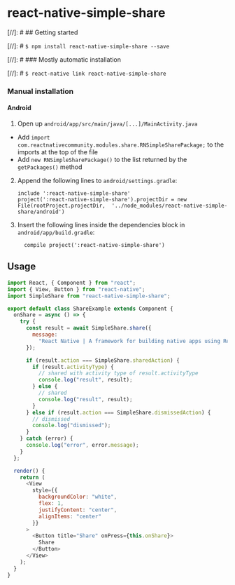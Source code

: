 # react-native-simple-share

[//]: # ## Getting started

[//]: # `$ npm install react-native-simple-share --save`

[//]: # ### Mostly automatic installation

[//]: # `$ react-native link react-native-simple-share`

### Manual installation

#### Android

1. Open up `android/app/src/main/java/[...]/MainActivity.java`

- Add `import com.reactnativecommunity.modules.share.RNSimpleSharePackage;` to the imports at the top of the file
- Add `new RNSimpleSharePackage()` to the list returned by the `getPackages()` method

2. Append the following lines to `android/settings.gradle`:
   ```
   include ':react-native-simple-share'
   project(':react-native-simple-share').projectDir = new File(rootProject.projectDir, 	'../node_modules/react-native-simple-share/android')
   ```
3. Insert the following lines inside the dependencies block in `android/app/build.gradle`:
   ```
     compile project(':react-native-simple-share')
   ```

## Usage

```javascript
import React, { Component } from "react";
import { View, Button } from "react-native";
import SimpleShare from "react-native-simple-share";

export default class ShareExample extends Component {
  onShare = async () => {
    try {
      const result = await SimpleShare.share({
        message:
          "React Native | A framework for building native apps using React"
      });

      if (result.action === SimpleShare.sharedAction) {
        if (result.activityType) {
          // shared with activity type of result.activityType
          console.log("result", result);
        } else {
          // shared
          console.log("result", result);
        }
      } else if (result.action === SimpleShare.dismissedAction) {
        // dismissed
        console.log("dismissed");
      }
    } catch (error) {
      console.log("error", error.message);
    }
  };

  render() {
    return (
      <View
        style={{
          backgroundColor: "white",
          flex: 1,
          justifyContent: "center",
          alignItems: "center"
        }}
      >
        <Button title="Share" onPress={this.onShare}>
          Share
        </Button>
      </View>
    );
  }
}
```
